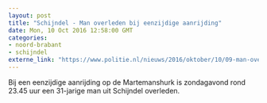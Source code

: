 ```yaml
---
layout: post
title: "Schijndel - Man overleden bij eenzijdige aanrijding"
date: Mon, 10 Oct 2016 12:58:00 GMT
categories: 
- noord-brabant 
- schijndel 
externe_link: "https://www.politie.nl/nieuws/2016/oktober/10/09-man-overleden-bij-eenzijdige-aanrijding.html"
---
```


Bij een eenzijdige aanrijding op de Martemanshurk is zondagavond rond 23.45 uur een 31-jarige man uit Schijndel overleden.
